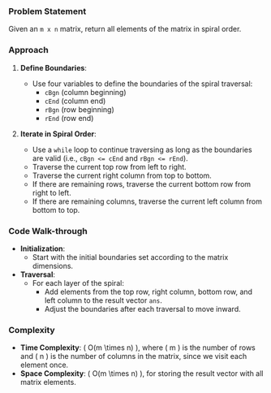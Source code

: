 ### Problem Statement
Given an `m x n` matrix, return all elements of the matrix in spiral order.

### Approach
1. **Define Boundaries**:
   - Use four variables to define the boundaries of the spiral traversal:
     - `cBgn` (column beginning)
     - `cEnd` (column end)
     - `rBgn` (row beginning)
     - `rEnd` (row end)

2. **Iterate in Spiral Order**:
   - Use a `while` loop to continue traversing as long as the boundaries are valid (i.e., `cBgn <= cEnd` and `rBgn <= rEnd`).
   - Traverse the current top row from left to right.
   - Traverse the current right column from top to bottom.
   - If there are remaining rows, traverse the current bottom row from right to left.
   - If there are remaining columns, traverse the current left column from bottom to top.

### Code Walk-through
- **Initialization**:
   - Start with the initial boundaries set according to the matrix dimensions.
- **Traversal**:
   - For each layer of the spiral:
     - Add elements from the top row, right column, bottom row, and left column to the result vector `ans`.
     - Adjust the boundaries after each traversal to move inward.

### Complexity
- **Time Complexity**: \( O(m \times n) \), where \( m \) is the number of rows and \( n \) is the number of columns in the matrix, since we visit each element once.
- **Space Complexity**: \( O(m \times n) \), for storing the result vector with all matrix elements.
